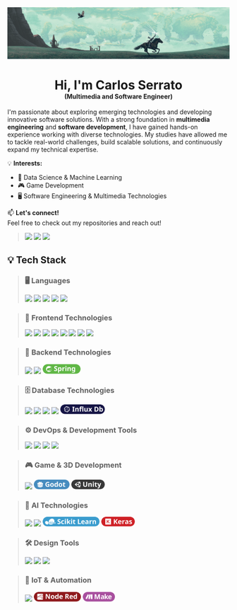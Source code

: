 <img  style="margin-bottom: 10; align=center;"  src="https://github.com/nostcoper/nostcoper/blob/main/Images/Banner.png?raw=true"> 

<h1 align="center" style="margin-bottom: 0; border-bottom: none;">Hi, I'm Carlos Serrato</h1>
<h4 align="center" style="margin-top: 0;">(Multimedia and Software Engineer)</h4>

I'm passionate about exploring emerging technologies and developing innovative software solutions. With a strong foundation in **multimedia engineering** and **software development**, I have gained hands-on experience working with diverse technologies. My studies have allowed me to tackle real-world challenges, build scalable solutions, and continuously expand my technical expertise.

💡 **Interests:**  
- 🚀 Data Science & Machine Learning  
- 🎮 Game Development  
- 🖥️ Software Engineering & Multimedia Technologies  

📫 **Let's connect!**  
Feel free to check out my repositories and reach out!  

> [<img src="https://ziadoua.github.io/m3-Markdown-Badges/badges/MyPortfolio/myportfolio1.svg" height="25">]()
> [<img src="https://ziadoua.github.io/m3-Markdown-Badges/badges/LinkedIn/linkedin1.svg" height="25">]()
> [<img src="https://ziadoua.github.io/m3-Markdown-Badges/badges/Behance/behance1.svg" height="25">]()


## 💡 Tech Stack  
> ### 🖥️ Languages  
> <img src="https://ziadoua.github.io/m3-Markdown-Badges/badges/Python/python3.svg" height="22">  
> <img src="https://ziadoua.github.io/m3-Markdown-Badges/badges/Java/java1.svg" height="22">  
> <img src="https://ziadoua.github.io/m3-Markdown-Badges/badges/Javascript/javascript2.svg" height="22">  
> <img src="https://ziadoua.github.io/m3-Markdown-Badges/badges/TypeScript/typescript1.svg" height="22">  
> <img src="https://ziadoua.github.io/m3-Markdown-Badges/badges/CSharp/csharp1.svg" height="22">  

> ### 🎨 Frontend Technologies  
> <img src="https://ziadoua.github.io/m3-Markdown-Badges/badges/HTML/html1.svg" height="22">  
> <img src="https://ziadoua.github.io/m3-Markdown-Badges/badges/CSS/css1.svg" height="22">  
> <img src="https://ziadoua.github.io/m3-Markdown-Badges/badges/React/react1.svg" height="22">  
> <img src="https://ziadoua.github.io/m3-Markdown-Badges/badges/Angular/angular1.svg" height="22">  
> <img src="https://ziadoua.github.io/m3-Markdown-Badges/badges/Ionic/ionic1.svg" height="22">  
> <img src="https://ziadoua.github.io/m3-Markdown-Badges/badges/Redux/redux1.svg" height="22">  
> <img src="https://ziadoua.github.io/m3-Markdown-Badges/badges/Bootstrap/bootstrap1.svg" height="22">  
> <img src="https://ziadoua.github.io/m3-Markdown-Badges/badges/TailwindCSS/tailwindcss1.svg" height="22">  

> ### 🔧 Backend Technologies  
> <img src="https://ziadoua.github.io/m3-Markdown-Badges/badges/dotNET/dotnet1.svg" height="22">  
> <img src="https://ziadoua.github.io/m3-Markdown-Badges/badges/Flask/flask1.svg" height="22">  
> <img src="https://raw.githubusercontent.com/nostcoper/nostcoper/refs/heads/main/Badges/Spring.svg" height="22">  

> ### 🗄️ Database Technologies  
> <img src="https://ziadoua.github.io/m3-Markdown-Badges/badges/PostgreSQL/postgresql1.svg" height="22">  
> <img src="https://ziadoua.github.io/m3-Markdown-Badges/badges/MySQL/mysql1.svg" height="22">  
> <img src="https://ziadoua.github.io/m3-Markdown-Badges/badges/Firebase/firebase1.svg" height="22">  
> <img src="https://ziadoua.github.io/m3-Markdown-Badges/badges/MongoDB/mongodb1.svg" height="22">  
> <img src="https://raw.githubusercontent.com/nostcoper/nostcoper/refs/heads/main/Badges/Influx.svg" height="22">  

> ### ⚙️ DevOps & Development Tools  
> <img src="https://ziadoua.github.io/m3-Markdown-Badges/badges/Postman/postman1.svg" height="22">  
> <img src="https://ziadoua.github.io/m3-Markdown-Badges/badges/Docker/docker1.svg" height="22">  
> <img src="https://ziadoua.github.io/m3-Markdown-Badges/badges/Git/git1.svg" height="22">  
> <img src="https://ziadoua.github.io/m3-Markdown-Badges/badges/Github/github1.svg" height="22">  

> ### 🎮 Game & 3D Development  
> <img src="https://ziadoua.github.io/m3-Markdown-Badges/badges/Blender/blender1.svg" height="22">  
> <img src="https://raw.githubusercontent.com/nostcoper/nostcoper/refs/heads/main/Badges/Godot.svg" height="22">  
> <img src="https://raw.githubusercontent.com/nostcoper/nostcoper/refs/heads/main/Badges/Unity.svg" height="22">  

> ### 🤖 AI Technologies 
> <img src="https://ziadoua.github.io/m3-Markdown-Badges/badges/TensorFlow/tensorflow1.svg" height="22">  
> <img src="https://ziadoua.github.io/m3-Markdown-Badges/badges/PyTorch/pytorch1.svg" height="22">  
> <img src="https://raw.githubusercontent.com/nostcoper/nostcoper/refs/heads/main/Badges/Scikit.svg" height="22">  
> <img src="https://raw.githubusercontent.com/nostcoper/nostcoper/refs/heads/main/Badges/Keras.svg" height="22">  

> ### 🛠️ Design Tools  
> <img src="https://ziadoua.github.io/m3-Markdown-Badges/badges/Figma/figma1.svg" height="22">  
> <img src="https://ziadoua.github.io/m3-Markdown-Badges/badges/Illustrator/illustrator2.svg" height="22">  
> <img src="https://ziadoua.github.io/m3-Markdown-Badges/badges/Photoshop/photoshop3.svg" height="22">  

> ### 🔌 IoT & Automation  
> <img src="https://ziadoua.github.io/m3-Markdown-Badges/badges/Arduino/arduino1.svg" height="22">  
> <img src="https://raw.githubusercontent.com/nostcoper/nostcoper/refs/heads/main/Badges/Node%20Red.svg" height="22">  
> <img src="https://raw.githubusercontent.com/nostcoper/nostcoper/refs/heads/main/Badges/Make.svg" height="22">  
